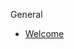 <aside class="menu">
  <p class="menu-label">
    General
  </p>
  <ul class="menu-list">
    <li><a href="./">Welcome</a></li>
  </ul>
</aside>